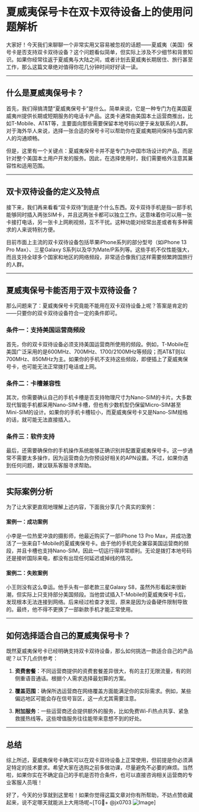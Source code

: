 # 夏威夷保号卡在双卡双待设备上的使用问题解析

大家好！今天我们来聊聊一个非常实用又容易被忽视的话题——夏威夷（美国）保号卡是否支持双卡双待设备？这个问题看似简单，但实际上涉及不少细节和背景知识。如果你经常往返于夏威夷与大陆之间，或者计划去夏威夷长期居住、旅行甚至工作，那么这篇文章绝对值得你花几分钟时间好好读一读。

---

## 什么是夏威夷保号卡？

首先，我们得搞清楚“夏威夷保号卡”是什么。简单来说，它是一种专门为在美国夏威夷州提供长期或短期服务的电话卡产品。这类卡通常由美国本土运营商推出，比如T-Mobile、AT&T等，主要面向那些需要保留本地号码以便于亲友联系的人群。对于海外华人来说，选择一张合适的保号卡可以帮助你在夏威夷期间保持与国内家人的沟通顺畅。

但是，这里有一个关键点：夏威夷保号卡并不是专门为中国市场设计的产品，而是针对整个美国本土用户开发的服务。因此，在选择使用时，我们需要格外注意其兼容性和适用范围。

---

## 双卡双待设备的定义及特点

接下来，我们再来看看“双卡双待”到底是个什么东西。双卡双待手机是指一部手机能够同时插入两张SIM卡，并且这两张卡都可以独立工作。这意味着你可以用一张卡接打电话，另一张卡上网刷视频，互不干扰。这种功能对经常出差或者有多种需求的人来说特别方便。

目前市面上主流的双卡双待设备包括苹果iPhone系列的部分型号（如iPhone 13 Pro Max）、三星Galaxy S系列以及华为Mate/P系列等。这些手机不仅性能强大，而且支持全球多个国家和地区的网络频段，非常适合像我们这样需要频繁跨国旅行的人群。

---

## 夏威夷保号卡能否用于双卡双待设备？

那么问题来了：夏威夷保号卡究竟能不能用在双卡双待设备上呢？答案是肯定的——只要你的双卡双待设备符合一定的条件即可。

### 条件一：支持美国运营商频段

首先，你的双卡双待设备必须支持美国运营商所使用的频段。例如，T-Mobile在美国广泛采用的是600MHz、700MHz、1700/2100MHz等频段；而AT&T则以700MHz、850MHz为主。如果你的手机不支持这些频段，即便插上了夏威夷保号卡，也可能无法正常拨打电话或上网。

### 条件二：卡槽兼容性

其次，你需要确认自己的手机卡槽是否支持物理尺寸为Nano-SIM的卡片。大多数现代智能手机都采用Nano-SIM卡槽，但也有少数机型仍保留Micro-SIM甚至Mini-SIM的设计。如果你的手机卡槽较小，而夏威夷保号卡又是Nano-SIM规格的话，就可能无法直接插入。

### 条件三：软件支持

最后，还需要确保你的手机操作系统能够正确识别并配置夏威夷保号卡。这一步通常不需要太多操作，因为运营商会为你预设好相关的APN设置。不过，如果你遇到任何问题，建议联系客服寻求帮助。

---

## 实际案例分析

为了让大家更直观地理解上述内容，下面我分享几个真实的案例：

#### 案例一：成功案例

小李是一位热爱冲浪的摄影师，他最近购买了一部iPhone 13 Pro Max，并成功激活了一张来自T-Mobile的夏威夷保号卡。由于他的手机完全兼容美国运营商的频段，并且卡槽也支持Nano-SIM，因此一切运行得非常顺利。无论是拨打本地号码还是接听国际来电，都没有出现任何延迟或掉线的情况。

#### 案例二：失败案例

小王则没有这么幸运。他手头有一部老款三星Galaxy S8，虽然外形看起来很新潮，但实际上只支持部分美国频段。当他尝试插入T-Mobile的夏威夷保号卡后，发现根本无法连接到网络。后来经过检查才发现，原来是因为设备硬件限制导致的。最终，他不得不更换了一部新款手机才能正常使用。

---

## 如何选择适合自己的夏威夷保号卡？

既然夏威夷保号卡已经明确支持双卡双待设备，那么如何挑选一款适合自己的产品呢？以下几点供参考：

1. **资费套餐**：不同运营商提供的资费套餐差异很大，有的主打无限流量，有的则侧重语音通话。根据个人需求选择最划算的方案。
   
2. **覆盖范围**：确保所选运营商在网络覆盖方面能满足你的实际需求。例如，某些偏远地区可能会存在信号盲区，这一点尤其需要注意。

3. **附加服务**：一些运营商还会提供额外的服务，比如免费Wi-Fi热点共享、紧急救援热线等。这些增值服务往往能带来意想不到的好处。

---

## 总结

综上所述，夏威夷保号卡确实可以在双卡双待设备上正常使用，但前提是你必须满足特定的技术要求。希望大家在选购之前多做功课，尽量避免不必要的麻烦。当然啦，如果你实在不确定自己的手机是否符合条件，也可以直接咨询相关运营商的专业客服人员哦！

好了，今天的分享就到这里啦！如果你觉得这篇文章对你有所帮助，不妨点赞收藏起来，说不定哪天就能派上大用场呢~[TG💪+ @jx0703 ![Image](https://github.com/user-attachments/assets/dbca1d08-cadb-493c-b0ec-ad6f7a83f270)]
